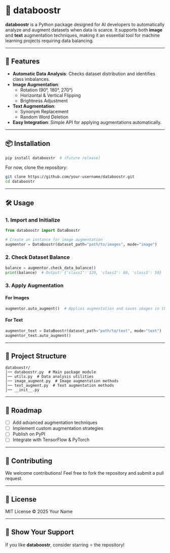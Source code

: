 # 📌 databoostr

**databoostr** is a Python package designed for AI developers to automatically analyze and augment datasets when data is scarce. It supports both **image** and **text** augmentation techniques, making it an essential tool for machine learning projects requiring data balancing.

---

## 🚀 Features
- **Automatic Data Analysis**: Checks dataset distribution and identifies class imbalances.
- **Image Augmentation**:
  - Rotation (90°, 180°, 270°)
  - Horizontal & Vertical Flipping
  - Brightness Adjustment
- **Text Augmentation**:
  - Synonym Replacement
  - Random Word Deletion
- **Easy Integration**: Simple API for applying augmentations automatically.

---

## 📦 Installation
```bash
pip install databoostr  # (Future release)
```
For now, clone the repository:
```bash
git clone https://github.com/your-username/databoostr.git
cd databoostr
```

---

## 🛠 Usage

### **1. Import and Initialize**
```python
from databoostr import DataBoostr

# Create an instance for image augmentation
augmentor = DataBoostr(dataset_path="path/to/images", mode="image")
```

### **2. Check Dataset Balance**
```python
balance = augmentor.check_data_balance()
print(balance)  # Output: {'class1': 120, 'class2': 80, 'class3': 50}
```

### **3. Apply Augmentation**
#### **For Images**
```python
augmentor.auto_augment()  # Applies augmentation and saves images in the same directory
```

#### **For Text**
```python
augmentor_text = DataBoostr(dataset_path="path/to/text", mode="text")
augmentor_text.auto_augment()
```

---

## 📁 Project Structure
```
databoostr/
│── databoostr.py  # Main package module
│── utils.py  # Data analysis utilities
│── image_augment.py  # Image augmentation methods
│── text_augment.py  # Text augmentation methods
│── __init__.py
```

---

## 🎯 Roadmap
- [ ] Add advanced augmentation techniques
- [ ] Implement custom augmentation strategies
- [ ] Publish on PyPI
- [ ] Integrate with TensorFlow & PyTorch

---

## 🤝 Contributing
We welcome contributions! Feel free to fork the repository and submit a pull request.

---

## 📜 License
MIT License © 2025 Your Name

---

## 🌟 Show Your Support
If you like **databoostr**, consider starring ⭐ the repository!